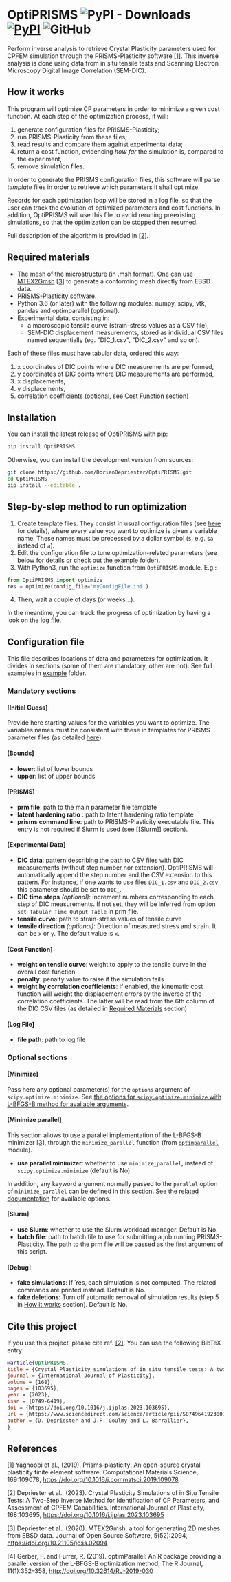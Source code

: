 # OptiPRISMS ![PyPI - Downloads](https://img.shields.io/pypi/dm/OptiPRISMS) [![PyPI](https://img.shields.io/pypi/v/OptiPRISMS)](https://pypi.org/project/OptiPRISMS/) ![GitHub](https://img.shields.io/github/license/DorianDepriester/OptiPRISMS)

Perform inverse analysis to retrieve Crystal Plasticity parameters used for CPFEM simulation through the PRISMS-Plasticity software [[1]](#prisms). This inverse analysis is done using data from in situ tensile tests and Scanning Electron Microscopy Digital Image Correlation (SEM-DIC).

## How it works

This program will optimize CP parameters in order to minimize a given cost function.
At each step of the optimization process, it will:

1. generate configuration files for PRISMS-Plasticity;
2. run PRISMS-Plasticity from these files;
3. read results and compare them against experimental data;
4. return a cost function, evidencing *how far* the simulation is, compared to the experiment,
5. remove simulation files.

In order to generate the PRISMS configuration files, this software will parse *template* files in order to retrieve which parameters it shall optimize.

Records for each optimization loop will be stored in a log file, so that the user can track the evolution of optimized parameters and cost functions. In addition, OptiPRISMS will use this file to avoid reruning preexisting simulations, so that the optimization can be stopped then resumed.

Full description of the algorithm is provided in [[2]](#paper).

## Required materials

- The mesh of the microstructure (in .msh format). One can use [MTEX2Gmsh](https://github.com/DorianDepriester/MTEX2Gmsh/blob/master/MTEX2prisms/MTEX2PRISMS.pdf) [[3]](#mtex2gmsh) to generate a conforming mesh directly from EBSD data.
- [PRISMS-Plasticity software](https://github.com/prisms-center/plasticity).
- Python 3.6 (or later) with the following modules: numpy, scipy, vtk, pandas and optimparallel (optional).
- Experimental data, consisting in:
    - a macroscopic tensile curve (strain-stress values as a CSV file),
	- SEM-DIC displacement measurements, stored as individual CSV files named sequentially (eg. "DIC_1.csv", "DIC_2.csv" and so on).
	
Each of these files must have tabular data, ordered this way:
1. x coordinates of DIC points where DIC measurements are performed,
2. y coordinates of DIC points where DIC measurements are performed,
3. x displacements,
4. y displacements,
5. correlation coefficients (optional, see [Cost Function](#cost-function) section)

## Installation
You can install the latest release of OptiPRISMS with pip:
```bash
pip install OptiPRISMS
```
Otherwise, you can install the development version from sources:
```bash
git clone https://github.com/DorianDepriester/OptiPRISMS.git
cd OptiPRISMS
pip install --editable .
```

## Step-by-step method to run optimization

1. Create template files. They consist in usual configuration files (see [here](https://github.com/prisms-center/plasticity/blob/master/docs/PRISMS_plasticity_user_manual_V1_4_0.pdf) for details), where every value you want to optimize is given a variable name. These names must be precessed by a dollar symbol (``$``, e.g. ``$a`` instead of ``a``).
2. Edit the configuration file to tune optimization-related parameters (see below for details or check out the [example](https://github.com/DorianDepriester/OptiPRISMS/tree/main/example) folder).
3. With Python3, run the `optimize` function from `OptiPRISMS` module. E.g.:
```python
from OptiPRISMS import optimize
res = optimize(config_file='myConfigFile.ini')
```
4. Then, wait a couple of days (or weeks...).

In the meantime, you can track the progress of optimization by having a look on the [log file](#log-file).

## Configuration file

This file describes locations of data and parameters for optimization. It divides in sections (some of them are mandatory, other are not).
See full examples in [example](example) folder.

### Mandatory sections
#### [Initial Guess]

Provide here starting values for the variables you want to optimize. The variables names must be consistent with these in templates for PRISMS parameter files (as detailed [here](#step-by-step-method-to-run-optimization)).

#### [Bounds]

- **lower**: list of lower bounds
- **upper**: list of upper bounds

#### [PRISMS]

- **prm file**: path to the main parameter file template
- **latent hardening ratio** : path to latent hardening ratio template
- **prisms command line**: path to PRISMS-Plasticity executable file. This entry is not required if Slurm is used (see [\[Slurm\]] section).

#### [Experimental Data]

- **DIC data**: pattern describing the path to CSV files with DIC measurements (without step number nor extension). 
OptiPRISMS will automatically append the step number and the CSV extension to this pattern. For instance,
if one wants to use files ``DIC_1.csv`` and ``DIC_2.csv``, this parameter should be
set to ``DIC_``.
- **DIC time steps** *(optional)*: increment numbers corresponding to each step of DIC measurements. 
If not set, they will be inferred from option `set Tabular Time Output Table` in prm file.
- **tensile curve**: path to strain-stress values of tensile curve
- **tensile direction** *(optional)*: Direction of measured stress and strain. It can be ``x`` or ``y``. 
The default value is ``x``.  

#### [Cost Function]

- **weight on tensile curve**: weight to apply to the tensile curve in the overall cost function
- **penalty**: penalty value to raise if the simulation fails
- **weight by correlation coefficients**: if enabled, the kinematic cost function will weight the 
displacement errors by the inverse of the correlation coefficients. The latter will
be read from the 6th column of the DIC CSV files (as detailed in [Required Materials](#required-materials) section)

#### [Log File]

- **file path**: path to log file

### Optional sections

#### [Minimize]

Pass here any optional parameter(s) for the ``options`` argument of `scipy.optimize.minimize`. See [the options for ``scipy.optimize.minimize`` with L-BFGS-B method for available arguments](https://docs.scipy.org/doc/scipy/reference/optimize.minimize-lbfgsb.html#optimize-minimize-lbfgsb).

#### [Minimize parallel]

This section allows to use a parallel implementation of the L-BFGS-B minimizer [[3]](#optim_parallel), through the ``minimize_parallel`` function (from [``optimparallel``](https://github.com/florafauna/optimParallel-python) module).

- **use parallel minimizer**: whether to use `minimize_parallel`, instead of `scipy.optimize.minimize` (default is No)

In addition, any keyword argument normally passed to the `parallel` option of `minimize_parallel` can be defined in this section. See [the related documentation](https://github.com/florafauna/optimParallel-python/blob/8bf622be1431ba10fef1d795521a2b1d86307c9d/src/optimparallel.py#L170) for available options.

#### [Slurm]

- **use Slurm**: whether to use the Slurm workload manager. Default is No.
- **batch file**: path to batch file to use for submitting a job running PRISMS-Plasticity. The path to the prm file will be passed as the first argument of this script.

#### [Debug]

- **fake simulations**: If Yes, each simulation is not computed. The related commands are printed instead. Default is No.
- **fake deletions**: Turn off automatic removal of simulation results (step 5 in [How it works](#how-it-works) section). Default is No.

## Cite this project
If you use this project, please cite ref. [[2]](#paper). You can use the following BibTeX entry:

```bibtex
@article{OptiPRISMS,
title = {Crystal Plasticity simulations of in situ tensile tests: A two-step inverse method for identification of CP parameters, and assessment of CPFEM capabilities},
journal = {International Journal of Plasticity},
volume = {168},
pages = {103695},
year = {2023},
issn = {0749-6419},
doi = {https://doi.org/10.1016/j.ijplas.2023.103695},
url = {https://www.sciencedirect.com/science/article/pii/S074964192300181X},
author = {D. Depriester and J.P. Goulmy and L. Barrallier},
}
```

## References
<a id="prisms">[1]</a> Yaghoobi et al., (2019). Prisms-plasticity: An open-source crystal plasticity finite element software. Computational Materials Science, 169:109078, https://doi.org/10.1016/j.commatsci.2019.109078

<a id="paper">[2]</a> Depriester et al., (2023). Crystal Plasticity Simulations of in Situ Tensile Tests: A Two-Step Inverse Method for Identification of CP Parameters, and Assessment of CPFEM Capabilities. International Journal of Plasticity, 168:103695, https://doi.org/10.1016/j.ijplas.2023.103695

<a id="mtex2gmsh">[3]</a> Depriester et al., (2020). MTEX2Gmsh: a tool for generating 2D meshes from EBSD data. Journal of Open Source Software, 5(52):2094, https://doi.org/10.21105/joss.02094

<a id="optim_parallel">[4]</a> Gerber, F. and Furrer, R. (2019). optimParallel: An R package providing a parallel version of the L-BFGS-B optimization method, The R Journal, 11(1):352–358, http://doi.org/10.32614/RJ-2019-030
